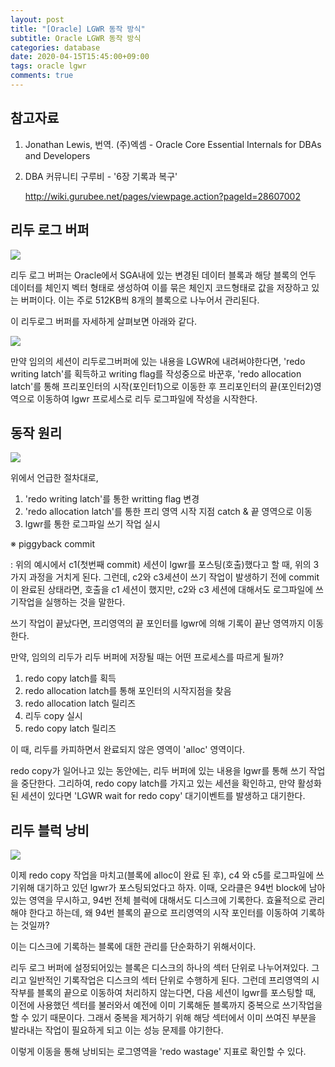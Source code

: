 ```yaml
---
layout: post
title: "[Oracle] LGWR 동작 방식"
subtitle: Oracle LGWR 동작 방식
categories: database
date: 2020-04-15T15:45:00+09:00
tags: oracle lgwr 
comments: true
---
```


## 참고자료

1. Jonathan Lewis, 번역. (주)엑셈 - Oracle Core Essential Internals for DBAs and Developers

2. DBA 커뮤니티 구루비 - '6장 기록과 복구'

   http://wiki.gurubee.net/pages/viewpage.action?pageId=28607002
   
   

## 리두 로그 버퍼

<img src="http://wiki.gurubee.net/download/attachments/28607002/6-1.png" />

 리두 로그 버퍼는 Oracle에서 SGA내에 있는 변경된 데이터 블록과 해당 블록의 언두 데이터를 체인지 벡터 형태로 생성하여 이를 묶은 체인지 코드형태로 값을 저장하고 있는 버퍼이다. 이는 주로 512KB씩 8개의 블록으로 나누어서 관리된다.

 이 리두로그 버퍼를 자세하게 살펴보면 아래와 같다.

<img src="http://wiki.gurubee.net/download/attachments/28607002/6-2.png" />

 만약 임의의 세션이 리두로그버퍼에 있는 내용을 LGWR에 내려써야한다면, 'redo writing latch'를 획득하고 writing flag를 작성중으로 바꾼후, 'redo allocation latch'를 통해 프리포인터의 시작(포인터1)으로 이동한 후  프리포인터의 끝(포인터2)영역으로 이동하여 lgwr 프로세스로 리두 로그파일에 작성을 시작한다.



## 동작 원리

<img src="http://wiki.gurubee.net/download/attachments/28607002/6-3.png" />

  위에서 언급한 절차대로,

1. 'redo writing latch'를 통한 writting flag 변경
2. 'redo allocation latch'를 통한 프리 영역 시작 지점 catch & 끝 영역으로 이동
3. lgwr를 통한 로그파일 쓰기 작업 실시



※ piggyback commit

: 위의 예시에서 c1(첫번째 commit) 세션이 lgwr를 포스팅(호출)했다고 할 때, 위의 3가지 과정을 거치게 된다. 그런데, c2와 c3세션이 쓰기 작업이 발생하기 전에 commit이 완료된 상태라면, 호출을 c1 세션이 했지만, c2와 c3 세션에 대해서도 로그파일에 쓰기작업을 실행하는 것을 말한다.



 쓰기 작업이 끝났다면, 프리영역의 끝 포인터를 lgwr에 의해 기록이 끝난 영역까지 이동한다.

 만약, 임의의 리두가 리두 버퍼에 저장될 때는 어떤 프로세스를 따르게 될까?

1. redo copy latch를 획득
2. redo allocation latch를 통해 포인터의 시작지점을 찾음
3. redo allocation latch 릴리즈
4. 리두 copy 실시
5. redo copy latch 릴리즈

 이 때, 리두를 카피하면서 완료되지 않은 영역이 'alloc' 영역이다.

 redo copy가 일어나고 있는 동안에는, 리두 버퍼에 있는 내용을 lgwr를 통해 쓰기 작업을 중단한다. 그리하여, redo copy latch를 가지고 있는 세션을 확인하고, 만약 활성화된 세션이 있다면 'LGWR wait for redo copy' 대기이벤트를 발생하고 대기한다.



## 리두 블럭 낭비

<img src="http://wiki.gurubee.net/download/attachments/28607002/6-4.png" />

 이제 redo copy 작업을 마치고(블록에 alloc이 완료 된 후), c4 와 c5를 로그파일에 쓰기위해 대기하고 있던 lgwr가 포스팅되었다고 하자. 이때, 오라클은 94번 block에 남아있는 영역을 무시하고, 94번 전체 블럭에 대해서도 디스크에 기록한다.  효율적으로 관리해야 한다고 하는데, 왜 94번 블록의 끝으로 프리영역의 시작 포인터를 이동하여 기록하는 것일까?

 이는 디스크에 기록하는 블록에 대한 관리를 단순화하기 위해서이다.

 리두 로그 버퍼에 설정되어있는 블록은 디스크의 하나의 섹터 단위로 나누어져있다. 그리고 일반적인 기록작업은 디스크의 섹터 단위로 수행하게 된다. 그런데 프리영역의 시작부를 블록의 끝으로 이동하여 처리하지 않는다면, 다음 세션이 lgwr를 포스팅할 때, 이전에 사용했던 섹터를 불러와서 예전에 이미 기록해둔 블록까지 중복으로 쓰기작업을 할 수 있기 때문이다. 그래서 중복을 제거하기 위해 해당 섹터에서 이미 쓰여진 부분을 발라내는 작업이 필요하게 되고 이는 성능 문제를 야기한다.

 이렇게 이동을 통해 낭비되는 로그영역을 'redo wastage' 지표로 확인할 수 있다.